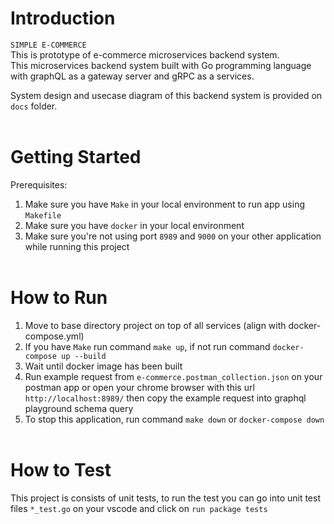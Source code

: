 # Introduction

`SIMPLE E-COMMERCE` <br/>
This is prototype of e-commerce microservices backend system. <br/>
This microservices backend system built with Go programming language with graphQL as a gateway server and gRPC as a services.
<br/>

System design and usecase diagram of this backend system is provided on `docs` folder.
<br><br>

# Getting Started

Prerequisites:

1. Make sure you have `Make` in your local environment to run app using `Makefile`
2. Make sure you have `docker` in your local environment
3. Make sure you're not using port `8989` and `9000` on your other application while running this project
   <br/><br/>

# How to Run

1. Move to base directory project on top of all services (align with docker-compose.yml)
2. If you have `Make` run command `make up`, if not run command `docker-compose up --build`
3. Wait until docker image has been built
4. Run example request from `e-commerce.postman_collection.json` on your postman app or open your chrome browser with this url `http://localhost:8989/` then copy the example request into graphql playground schema query
5. To stop this application, run command `make down` or `docker-compose down`
   <br/><br/>

# How to Test

This project is consists of unit tests, to run the test you can go into unit test files `*_test.go` on your vscode and click on `run package tests`
